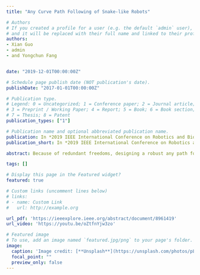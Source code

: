 ```yaml
---
title: "Any Curve Path Following of Snake-like Robots"

# Authors
# If you created a profile for a user (e.g. the default `admin` user), write the username (folder name) here 
# and it will be replaced with their full name and linked to their profile.
authors:
- Xian Guo
- admin
- and Yongchun Fang


date: "2019-12-01T00:00:00Z"

# Schedule page publish date (NOT publication's date).
publishDate: "2017-01-01T00:00:00Z"

# Publication type.
# Legend: 0 = Uncategorized; 1 = Conference paper; 2 = Journal article;
# 3 = Preprint / Working Paper; 4 = Report; 5 = Book; 6 = Book section;
# 7 = Thesis; 8 = Patent
publication_types: ["1"]

# Publication name and optional abbreviated publication name.
publication: In *2019 IEEE International Conference on Robotics and Biomimetics (ROBIO)*
publication_short: In *2019 IEEE International Conference on Robotics and Biomimetics (ROBIO)*

abstract: Because of redundant freedoms, designing a robust any path following controller for snake-like robots is very challenging. In this paper, a novel path following controller, combining the robust following controller used in the unicycle robot and the fiber bundle model of snake-like robots, is proposed to follow any planar curve. More specifically, firstly, the kinematic model is established based on the fiber bundle theory which connects snake-like robots and unicycle robots. Then the robust path following controller for the unicycle robots is modified to be applied to the sake-like robots. Finally, to obtain a feasible controller, an estimation method for the orientation angle of the robot in the fiber bundle is proposed. To validate the proposed method, numerical simulations and experiments are performed. The results demonstrate that the proposed following controller is robust and valid.

tags: []

# Display this page in the Featured widget?
featured: true

# Custom links (uncomment lines below)
# links:
# - name: Custom Link
#   url: http://example.org

url_pdf: 'https://ieeexplore.ieee.org/abstract/document/8961419'
url_video: 'https://youtu.be/oZtfnYjw3zo'

# Featured image
# To use, add an image named `featured.jpg/png` to your page's folder. 
image:
  caption: 'Image credit: [**Unsplash**](https://unsplash.com/photos/pLCdAaMFLTE)'
  focal_point: ""
  preview_only: false
---
```




